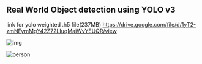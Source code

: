 ## Real World Object detection using YOLO v3

link for yolo weighted .h5 file(237MB) 
https://drive.google.com/file/d/1yT2-zmNFymMgY42Z72LIuqMaiWvYEUQR/view

![img](https://user-images.githubusercontent.com/64481847/83357518-714e6980-a38a-11ea-8378-3accbd382a8d.jpg)


![person](https://user-images.githubusercontent.com/64481847/83357557-ab1f7000-a38a-11ea-8f42-08e5b58a0cd0.jpg)
